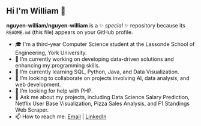 ## Hi I'm William 👋


**nguyen-william/nguyen-william** is a ✨ _special_ ✨ repository because its `README.md` (this file) appears on your GitHub profile.


- 🎓 I'm a third-year Computer Science student at the Lassonde School of Engineering, York University.
- 🔭 I’m currently working on developing data-driven solutions and enhancing my programming skills.
- 🌱 I’m currently learning SQL, Python, Java, and Data Visualization.
- 👯 I’m looking to collaborate on projects involving AI, data analysis, and web development.
- 🤔 I’m looking for help with PHP.
- 💬 Ask me about my projects, including Data Science Salary Prediction, Netflix User Base Visualization, Pizza Sales Analysis, and F1 Standings Web Scraper.
- 📫 How to reach me: [Email](will88@my.yorku.ca) | [LinkedIn](https://www.linkedin.com/in/william-nguyen-503683283/)


